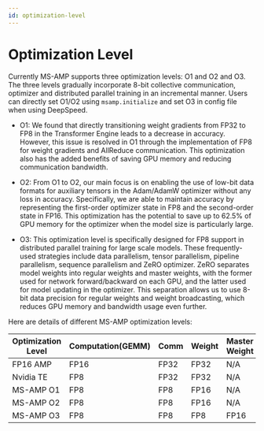 ```yaml
---
id: optimization-level
---
```


# Optimization Level

Currently MS-AMP supports three optimization levels: O1 and O2 and O3. The three levels gradually incorporate 8-bit collective communication, optimizer and distributed parallel training in an incremental manner. Users can directly set O1/O2 using `msamp.initialize` and set O3 in config file when using DeepSpeed.

- O1: We found that directly transitioning weight gradients from FP32 to FP8 in the Transformer Engine leads to a decrease in accuracy. However, this issue is resolved in O1 through the implementation of FP8 for weight gradients and AllReduce communication. This optimization also has the added benefits of saving GPU memory and reducing communication bandwidth.

- O2: From O1 to O2, our main focus is on enabling the use of low-bit data formats for auxiliary tensors in the Adam/AdamW optimizer without any loss in accuracy. Specifically, we are able to maintain accuracy by representing the first-order optimizer state in FP8 and the second-order state in FP16. This optimization has the potential to save up to 62.5% of GPU memory for the optimizer when the model size is particularly large.

- O3: This optimization level is specifically designed for FP8 support in distributed parallel training for large scale models. These frequently-used strategies include data parallelism, tensor parallelism, pipeline parallelism, sequence parallelism and ZeRO optimizer. ZeRO separates model weights into regular weights and master weights, with the former used for network forward/backward on each GPU, and the latter used for model updating in the optimizer. This separation allows us to use 8-bit data precision for regular weights and weight broadcasting, which reduces GPU memory and bandwidth usage even further.

Here are details of different MS-AMP optimization levels:

| Optimization Level  | Computation(GEMM) | Comm  | Weight | Master Weight  | Weight Gradient | Optimizer States |
| ------------------- | -----------       | ----- | ------ | -------------  | --------------- | ---------------- |
| FP16 AMP            | FP16              | FP32  | FP32   | N/A            | FP32            | FP32+FP32        |
| Nvidia TE           | FP8               | FP32  | FP32   | N/A            | FP32            | FP32+FP32        |
| MS-AMP O1           | FP8               | FP8   | FP16   | N/A            | FP8             | FP32+FP32        |
| MS-AMP O2           | FP8               | FP8   | FP16   | N/A            | FP8             | FP8+FP16         |
| MS-AMP O3           | FP8               | FP8   | FP8    | FP16           | FP8             | FP8+FP16         |

